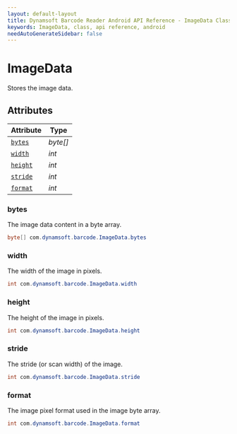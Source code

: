 ```yaml
---
layout: default-layout
title: Dynamsoft Barcode Reader Android API Reference - ImageData Class
keywords: ImageData, class, api reference, android
needAutoGenerateSidebar: false
---
```



# ImageData
Stores the image data.  


## Attributes
    
| Attribute | Type |
|---------- | ---- |
| [`bytes`](#bytes) | *byte\[\]* |
| [`width`](#width) | *int* |
| [`height`](#height) | *int* |
| [`stride`](#stride) | *int* |
| [`format`](#format) | *int* |


### bytes
The image data content in a byte array. 
```java
byte[] com.dynamsoft.barcode.ImageData.bytes
```

### width
The width of the image in pixels.  
```java
int com.dynamsoft.barcode.ImageData.width
```

### height
The height of the image in pixels.  
```java
int com.dynamsoft.barcode.ImageData.height
```

### stride
The stride (or scan width) of the image. 
```java
int com.dynamsoft.barcode.ImageData.stride
```

### format
The image pixel format used in the image byte array. 
```java
int com.dynamsoft.barcode.ImageData.format
```
  

